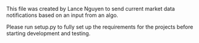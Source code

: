 This file was created by Lance Nguyen to send current market data notifications based on an input from an algo.

Please run setup.py to fully set up the requirements for the projects before starting development and testing.